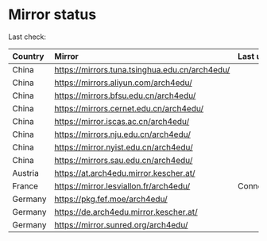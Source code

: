 <script src="./time.js"></script>
# Mirror status
Last check: <script type="text/javascript">localize(1732792766.0959766);</script>

|Country|Mirror|Last update|
|:------|:-----|:----------|
|China|https://mirrors.tuna.tsinghua.edu.cn/arch4edu/|<script type="text/javascript">localize(1732776339);</script>|
|China|https://mirrors.aliyun.com/arch4edu/|<script type="text/javascript">localize(1732733108);</script>|
|China|https://mirrors.bfsu.edu.cn/arch4edu/|<script type="text/javascript">localize(1732733108);</script>|
|China|https://mirrors.cernet.edu.cn/arch4edu/|<script type="text/javascript">localize(1732776339);</script>|
|China|https://mirror.iscas.ac.cn/arch4edu/|<script type="text/javascript">localize(1732733108);</script>|
|China|https://mirrors.nju.edu.cn/arch4edu/|<script type="text/javascript">localize(1732689854);</script>|
|China|https://mirror.nyist.edu.cn/arch4edu/|<script type="text/javascript">localize(1732733108);</script>|
|China|https://mirrors.sau.edu.cn/arch4edu/|<script type="text/javascript">localize(1731653531);</script>|
|Austria|https://at.arch4edu.mirror.kescher.at/|<script type="text/javascript">localize(1732776339);</script>|
|France|https://mirror.lesviallon.fr/arch4edu/|ConnectTimeout|
|Germany|https://pkg.fef.moe/arch4edu/|<script type="text/javascript">localize(1732776339);</script>|
|Germany|https://de.arch4edu.mirror.kescher.at/|<script type="text/javascript">localize(1732776339);</script>|
|Germany|https://mirror.sunred.org/arch4edu/|<script type="text/javascript">localize(1732776339);</script>|

<script src="./tablefilter/tablefilter.js"></script>
<script src="./table.js"></script>